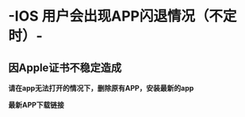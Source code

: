 
-IOS 用户会出现APP闪退情况（不定时）- 
===
  因Apple证书不稳定造成
---



**请在app无法打开的情况下，删除原有APP，安装最新的app**



**最新APP下载链接**

